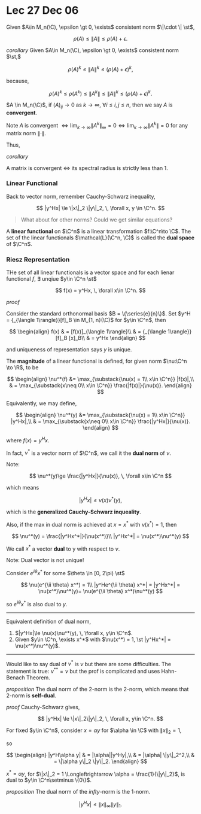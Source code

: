 # Lec 27 Dec 06

Given $A\in M_n(\C), \epsilon \gt 0, \exists$ consistent norm $\|\cdot \| \st$,

$$
\rho(A) \le \|A\|\le \rho(A) + \epsilon.
$$

*corollary*
Given $A\in M_n(\C), \epsilon \gt 0, \exists$ consistent norm $\st,$


$$
\rho(A)^k \le \|A\|^k \le (\rho(A) + \epsilon)^k,
$$

because,

$$
\rho(A)^k \le \rho(A^k) \le \|A^k\| \le \|A\|^k \le (\rho(A)+\epsilon)^k.
$$

$A \in M_n(\C)$, if $(A)_{ij} \rightarrow 0$ as $k \rightarrow \infty$, $\forall i \le i, j\le n$, then we say $A$ is **convergent**.


Note $A$ is convergent $\displaystyle\Longleftrightarrow \lim_{k\rightarrow \infty} \|A^k\|_\infty =  0 \Longleftrightarrow \lim_{k\to \infty} \|A^k\| = 0$ for any matrix norm $\|\cdot\|$. 


Thus,

*corollary*

A matrix is convergent $\Longleftrightarrow$ its spectral radius is strictly less than $1$.


### Linear Functional
Back to vector norm, remember Cauchy-Schwarz inequality,

$$
|y^Hx| \le \|x\|_2 \|y\|_2, \, \forall x, y \in \C^n.
$$


> What about for other norms? Could we get similar equations?


A **linear functional** on $\C^n$ is a linear transformation $f:\C^n\to \C$. The set of the linear functionals $\mathcal{L}(\C^n, \C)$ is called the **dual space** of $\C^n$.

### Riesz Representation
THe set of all linear functionals is a vector space and for each lienar functional $f$, $\exists$ unqiue $y\in \C^n \st$ 

$$
f(x) = y^Hx, \, \forall x\in \C^n.
$$

*proof*

Consider the standard orthonormal basis $B = \{\series{e}{n}\}$. Set $y^H = {_{\langle 1\rangle}}[f]_B \in M_{1, n}(\C)$ for $y\in \C^n$, then

$$
\begin{align}
    f(x) & = [f(x)]_{\langle 1\rangle}\\
    & = {_{\langle 1\rangle}}[f]_B [x]_B\\
    & = y^Hx
\end{align}
$$

and uniqueness of representation says $y$ is unique.


The **magnitude** of a linear functional is defined, for given norm $\nu:\C^n \to \R$, to be 

$$
\begin{align}
\nu^*(f) &= \max_{\substack{\nu(x) = 1\\ x\in \C^n}} |f(x)|,\\
& = \max_{\substack{x\neq 0\\ x\in \C^n}} \frac{|f(x)|}{\nu(x)}.
\end{align}
$$

Equivalently, we may define,

$$
\begin{align}
\nu^*(y) &= \max_{\substack{\nu(x) = 1\\ x\in \C^n}} |y^Hx|,\\
& = \max_{\substack{x\neq 0\\ x\in \C^n}} \frac{|y^Hx|}{\nu(x)}.
\end{align}
$$

where $f(x) = y^Hx$.

In fact, $\nu^*$ is a vector norm of $\C^n$, we call it the **dual norm** of $\nu$.

Note:

$$
\nu^*(y)\ge \frac{|y^Hx|}{\nu(x)}, \, \forall x\in \C^n
$$

which means

$$
|y^Hx| \le \nu(x)\nu^*(y),
$$

which is the **generalized Cauchy-Schwarz inqueality**.

Also, if the max in dual norm is achieved at $x=x^*$ with $\nu(x^*)=1$, then

$$
\nu^*(y) = \frac{|y^Hx^*|}{\nu(x^*)}\\
|y^Hx^*| = \nu(x^*)\nu^*(y)
$$

We call $x^*$ a vector **dual** to y with respect to $\nu$.

Note: Dual vector is not unique!

Consider $e^{\ii \theta} x^*$ for some $\theta \in [0, 2\pi) \st$

$$
\nu(e^{\ii \theta} x^*) = 1\\
|y^He^{\ii \theta} x^*| = |y^Hx^*| = \nu(x^*)\nu^*(y)= \nu(e^{\ii \theta} x^*)\nu^*(y)
$$

so $e^{\ii \theta} x^*$ is also dual to $y$.


---

Equivalent definition of dual norm,
1. $|y^Hx|\le \nu(x)\nu^*(y), \, \forall x, y\in \C^n$.
2. Given $y\in \C^n, \exists x^*$ with $\nu(x^*) = 1, \st |y^Hx^*| = \nu(x^*)\nu^*(y)$.

---

Would like to say dual of $\nu^*$ is $\nu$ but there are some difficulties. The statement is true: $\nu^{**} = \nu$ but the prof is complicated and uses Hahn-Benach Theorem.

*proposition*
The dual norm of the 2-norm is the 2-norm, which means that 2-norm is **self-dual**.

*proof*
Cauchy-Schwarz gives,

$$
|y^Hx| \le \|x\|_2\|y\|_2, \, \forall x, y\in \C^n.
$$

For fixed $y\in \C^n$, consider $x = \alpha y$ for $\alpha \in \C$ with $\|x\|_2=1$,

so 

$$
\begin{align}
    |y^H\alpha y| & = |\alpha||y^Hy|,\\
    & = |\alpha| \|y\|_2^2,\\
    & = \|\alpha y\|_2 \|y\|_2.
\end{align}
$$

$x^*=\alpha y$, for $\|x\|_2 = 1 \Longleftrightarrow \alpha = \frac{1}{\|y\|_2}$, is dual to $y\in \C^n\setminus \{0\}$.

*proposition*
The dual norm of the $infty$-norm is the $1$-norm.

$$
|y^Hx| \le \|x\|_\infty\|y\|_1.
$$